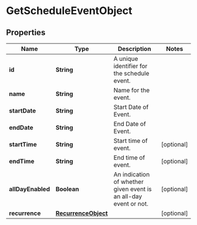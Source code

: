 

# GetScheduleEventObject


## Properties

| Name | Type | Description | Notes |
|------------ | ------------- | ------------- | -------------|
|**id** | **String** | A unique identifier for the schedule event. |  |
|**name** | **String** | Name for the event. |  |
|**startDate** | **String** | Start Date of Event. |  |
|**endDate** | **String** | End Date of Event. |  |
|**startTime** | **String** | Start time of event. |  [optional] |
|**endTime** | **String** | End time of event. |  [optional] |
|**allDayEnabled** | **Boolean** | An indication of whether given event is an all-day event or not. |  [optional] |
|**recurrence** | [**RecurrenceObject**](RecurrenceObject.md) |  |  [optional] |



